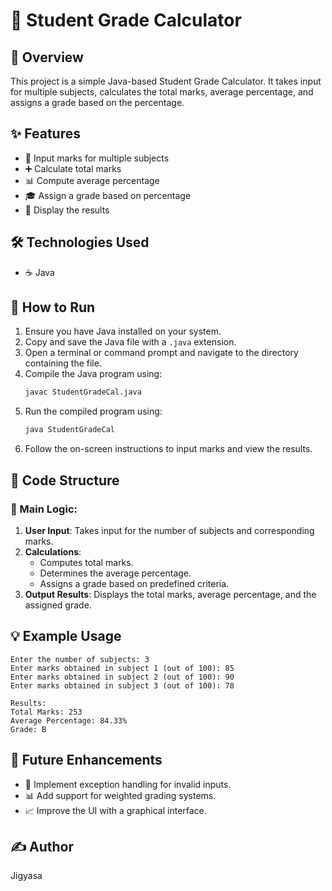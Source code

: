 # 📘 Student Grade Calculator

## 📌 Overview
This project is a simple Java-based Student Grade Calculator. It takes input for multiple subjects, calculates the total marks, average percentage, and assigns a grade based on the percentage.

## ✨ Features
- 📝 Input marks for multiple subjects
- ➕ Calculate total marks
- 📊 Compute average percentage
- 🎓 Assign a grade based on percentage
- 📜 Display the results

## 🛠 Technologies Used
- ☕ Java


## 🚀 How to Run
1. Ensure you have Java installed on your system.
2. Copy and save the Java file with a `.java` extension.
3. Open a terminal or command prompt and navigate to the directory containing the file.
4. Compile the Java program using:
   ```sh
   javac StudentGradeCal.java
   ```
5. Run the compiled program using:
   ```sh
   java StudentGradeCal
   ```
6. Follow the on-screen instructions to input marks and view the results.

## 📂 Code Structure
### 📌 Main Logic:
1. **User Input**: Takes input for the number of subjects and corresponding marks.
2. **Calculations**:
   - Computes total marks.
   - Determines the average percentage.
   - Assigns a grade based on predefined criteria.
3. **Output Results**: Displays the total marks, average percentage, and the assigned grade.

## 💡 Example Usage
```
Enter the number of subjects: 3
Enter marks obtained in subject 1 (out of 100): 85
Enter marks obtained in subject 2 (out of 100): 90
Enter marks obtained in subject 3 (out of 100): 78

Results:
Total Marks: 253
Average Percentage: 84.33%
Grade: B
```

## 🔮 Future Enhancements
- 🎯 Implement exception handling for invalid inputs.
- 📊 Add support for weighted grading systems.
- 📈 Improve the UI with a graphical interface.

## ✍️ Author
Jigyasa


